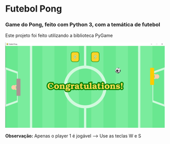 <h1>Futebol Pong</h1>
<h3>Game do Pong, feito com Python 3, com a temática de futebol</h3>

<p>Este projeto foi feito utilizando a biblioteca PyGame</p>
<img src="assets/imagem_jogo.PNG" alt="imagem ilustrativa do jogo, mostrando um campo de futebol com os players, a bola e uma mensagem de congratulations, parabéns em inglês.">

<p><b>Observação:</b>  Apenas o player 1 é jogável --> Use as teclas W e S</p>
